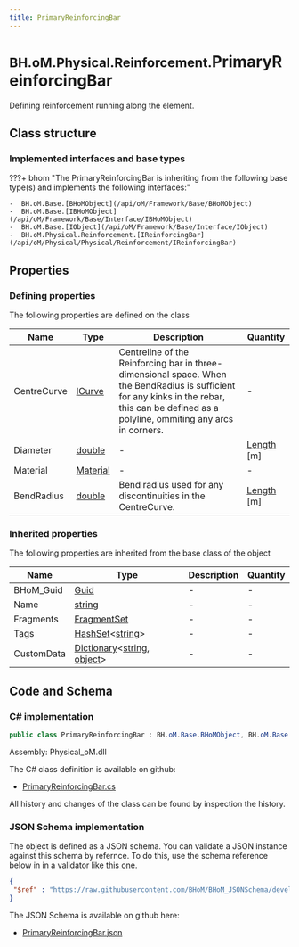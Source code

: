 ```yaml
---
title: PrimaryReinforcingBar
---
```


# <small>BH.oM.Physical.Reinforcement.</small>**PrimaryReinforcingBar**

Defining reinforcement running along the element.

## Class structure

### Implemented interfaces and base types

???+ bhom "The PrimaryReinforcingBar is inheriting from the following base type(s) and implements the following interfaces:"

    -  BH.oM.Base.[BHoMObject](/api/oM/Framework/Base/BHoMObject)
    -  BH.oM.Base.[IBHoMObject](/api/oM/Framework/Base/Interface/IBHoMObject)
    -  BH.oM.Base.[IObject](/api/oM/Framework/Base/Interface/IObject)
    -  BH.oM.Physical.Reinforcement.[IReinforcingBar](/api/oM/Physical/Physical/Reinforcement/IReinforcingBar)


## Properties



### Defining properties

The following properties are defined on the class

| Name             | Type             | Description      | Quantity         |
|------------------|------------------|------------------|------------------|
| CentreCurve | [ICurve](/api/oM/Dimensional/Geometry/Curve/ICurve) | Centreline of the Reinforcing bar in three-dimensional space. When the BendRadius is sufficient for any kinks in the rebar, this can be defined as a polyline, ommiting any arcs in corners. | - |
| Diameter | [double](https://learn.microsoft.com/en-us/dotnet/api/System.Double?view=netstandard-2.0) | - | [Length](/api/oM/Dimensional/Quantities/Attributes/Length) [m] |
| Material | [Material](/api/oM/Physical/Physical/Materials/Material) | - | - |
| BendRadius | [double](https://learn.microsoft.com/en-us/dotnet/api/System.Double?view=netstandard-2.0) | Bend radius used for any discontinuities in the CentreCurve. | [Length](/api/oM/Dimensional/Quantities/Attributes/Length) [m] |


### Inherited properties
The following properties are inherited from the base class of the object

| Name             | Type             | Description      | Quantity         |
|------------------|------------------|------------------|------------------|
| BHoM_Guid | [Guid](https://learn.microsoft.com/en-us/dotnet/api/System.Guid?view=netstandard-2.0) | - | - |
| Name | [string](https://learn.microsoft.com/en-us/dotnet/api/System.String?view=netstandard-2.0) | - | - |
| Fragments | [FragmentSet](/api/oM/Framework/Base/FragmentSet) | - | - |
| Tags | [HashSet](https://learn.microsoft.com/en-us/dotnet/api/System.Collections.Generic.HashSet-1?view=netstandard-2.0)&lt;[string](https://learn.microsoft.com/en-us/dotnet/api/System.String?view=netstandard-2.0)&gt; | - | - |
| CustomData | [Dictionary](https://learn.microsoft.com/en-us/dotnet/api/System.Collections.Generic.Dictionary-2?view=netstandard-2.0)&lt;[string](https://learn.microsoft.com/en-us/dotnet/api/System.String?view=netstandard-2.0), [object](https://learn.microsoft.com/en-us/dotnet/api/System.Object?view=netstandard-2.0)&gt; | - | - |


## Code and Schema

### C# implementation

``` C# title="C#"
public class PrimaryReinforcingBar : BH.oM.Base.BHoMObject, BH.oM.Base.IBHoMObject, BH.oM.Base.IObject, BH.oM.Physical.Reinforcement.IReinforcingBar
```

Assembly: Physical_oM.dll

The C# class definition is available on github:

- [PrimaryReinforcingBar.cs](https://github.com/BHoM/BHoM/blob/develop/Physical_oM/Reinforcement\PrimaryReinforcingBar.cs)

All history and changes of the class can be found by inspection the history.
### JSON Schema implementation

The object is defined as a JSON schema. You can validate a JSON instance against this schema by refernce. To do this, use the schema reference below in in a validator like [this one](https://www.jsonschemavalidator.net/).

``` json title="JSON Schema"
{
 "$ref" : "https://raw.githubusercontent.com/BHoM/BHoM_JSONSchema/develop/Physical_oM/Reinforcement/PrimaryReinforcingBar.json"
}
```

The JSON Schema is available on github here:

- [PrimaryReinforcingBar.json](https://github.com/BHoM/BHoM_JSONSchema/blob/develop/Physical_oM/Reinforcement/PrimaryReinforcingBar.json)
